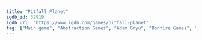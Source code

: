 ```yaml
---
title: "Pitfall Planet"
igdb_id: 32919
igdb_url: "https://www.igdb.com/games/pitfall-planet"
tag: ["Main game", "Abstraction Games", "Adam Gryu", "Bonfire Games", "Platform", "Puzzle", "Adventure", "Indie", "Multiplayer"]
---
```

